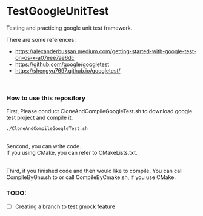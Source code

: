 # TestGoogleUnitTest

Testing and practicing google unit test framework.

There are some references: 
* https://alexanderbussan.medium.com/getting-started-with-google-test-on-os-x-a07eee7ae6dc
* https://github.com/google/googletest
* https://shengyu7697.github.io/googletest/
</br>

### How to use this repository
First, Please conduct CloneAndCompileGoogleTest.sh to download google test project and compile it. </br>
```
./CloneAndCompileGoogleTest.sh
```
</br>
Sencond, you can write code.</br>
If you using CMake, you can refer to CMakeLists.txt.  </p>
</br>
Third, if you finished code and then would like to compile. You can call CompileByGnu.sh to or call CompileByCmake.sh, if you use CMake.</p>

### TODO:
- [ ] Creating a branch to test gmock feature
